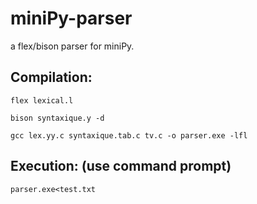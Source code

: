 # miniPy-parser

a flex/bison parser for miniPy.

## Compilation:

`flex lexical.l`

`bison syntaxique.y -d`

`gcc lex.yy.c syntaxique.tab.c tv.c -o parser.exe -lfl`

## Execution: (use command prompt)

`parser.exe<test.txt`
